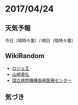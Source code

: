 # 2017/04/24

## 天気予報

今日（晴時々曇）/ 明日（晴時々曇）

## WikiRandom

* [ロジェ王](https://ja.wikipedia.org/wiki/%E3%83%AD%E3%82%B8%E3%82%A7%E7%8E%8B)
* [山崎貴弘](https://ja.wikipedia.org/wiki/%E5%B1%B1%E5%B4%8E%E8%B2%B4%E5%BC%98)
* [国立病院機構長崎医療センター](https://ja.wikipedia.org/wiki/%E5%9B%BD%E7%AB%8B%E7%97%85%E9%99%A2%E6%A9%9F%E6%A7%8B%E9%95%B7%E5%B4%8E%E5%8C%BB%E7%99%82%E3%82%BB%E3%83%B3%E3%82%BF%E3%83%BC)

## 気づき

